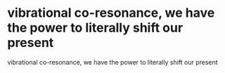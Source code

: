 # vibrational co-resonance, we have the power to literally shift our present

vibrational co-resonance, we have the power to literally shift our present
